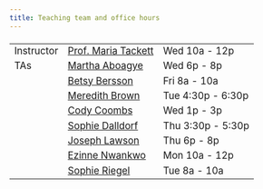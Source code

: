 ```yaml
---
title: Teaching team and office hours
---
```


<style>
  .column {
  width: 100%;
  }

  table {
  width: 500px;
  font-size: 17px;
  font-weight: 400;
  padding-top: 5px;
  padding-bottom: 5px;
  }
  
  
</style>
  
|            |                     |     |
|------------|---------------------|-----|
| Instructor | [Prof. Maria Tackett](mailto:maria.tackett@duke.edu) | Wed 10a - 12p |
| TAs         | [Martha Aboagye](mailto:martha.aboagye@duke.edu)      | Wed 6p - 8p |
|        | [Betsy Bersson](mailto:elb75@duke.edu)      | Fri 8a - 10a |
| | [Meredith Brown](mailto:meredith.brown@duke.edu)     | Tue 4:30p - 6:30p |
|        | [Cody Coombs](mailto:cody.coombs@duke.edu)         | Wed 1p - 3p |
|        | [Sophie Dalldorf](mailto:sophia.dalldorf@duke.edu)    | Thu 3:30p - 5:30p|
| | [Joseph Lawson](mailto:joseph.lawson@duke.edu)    | Thu 6p - 8p |
|         | [Ezinne Nwankwo](mailto:ezinne.nwankwo@duke.edu)    | Mon 10a - 12p |
|        | [Sophie Riegel](mailto:sophie.riegel@duke.edu)    | Tue 8a - 10a |

